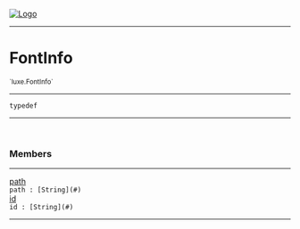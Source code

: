 
[![Logo](../../images/logo.png)](../../api/index.html)

---



<h1>FontInfo</h1>
<small>`luxe.FontInfo`</small>



---

`typedef`


---


&nbsp;
&nbsp;







<h3>Members</h3> <hr/><span class="member apipage">
                <a name="path"><a class="lift" href="#path">path</a></a><div class="clear"></div>
                <code class="signature apipage">path : [String](#)</code><br/></span>
            <span class="small_desc_flat"></span><span class="member apipage">
                <a name="id"><a class="lift" href="#id">id</a></a><div class="clear"></div>
                <code class="signature apipage">id : [String](#)</code><br/></span>
            <span class="small_desc_flat"></span>








---

&nbsp;
&nbsp;
&nbsp;
&nbsp;